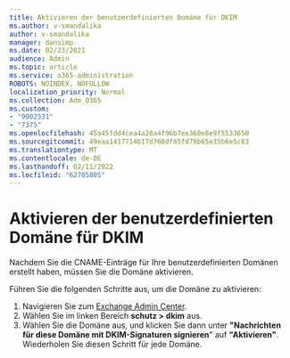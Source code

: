 ```yaml
---
title: Aktivieren der benutzerdefinierten Domäne für DKIM
ms.author: v-smandalika
author: v-smandalika
manager: dansimp
ms.date: 02/23/2021
audience: Admin
ms.topic: article
ms.service: o365-administration
ROBOTS: NOINDEX, NOFOLLOW
localization_priority: Normal
ms.collection: Adm_O365
ms.custom:
- "9002531"
- "7375"
ms.openlocfilehash: 45a45fdd4cea4a20a4f96b7ee360e8e9f5533650
ms.sourcegitcommit: 49eaa1417714617d768df85fd79b65e35b6e5c83
ms.translationtype: MT
ms.contentlocale: de-DE
ms.lasthandoff: 02/11/2022
ms.locfileid: "62705805"
---
```

# <a name="enable-the-custom-domain-for-dkim"></a>Aktivieren der benutzerdefinierten Domäne für DKIM

Nachdem Sie die CNAME-Einträge für Ihre benutzerdefinierten Domänen erstellt haben, müssen Sie die Domäne aktivieren.

Führen Sie die folgenden Schritte aus, um die Domäne zu aktivieren:

1. Navigieren Sie zum [Exchange Admin Center](https://outlook.office365.com/ecp/).
2. Wählen Sie im linken Bereich **schutz > dkim** aus.
3. Wählen Sie die Domäne aus, und klicken Sie dann unter **"Nachrichten für diese Domäne mit DKIM-Signaturen signieren**" auf **"Aktivieren"**. Wiederholen Sie diesen Schritt für jede Domäne.

